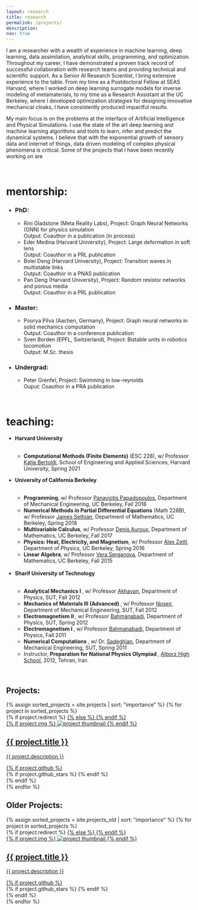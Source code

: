 ```yaml
---
layout: research
title: research
permalink: /projects/
description: 
nav: true
---
```



I am a researcher with a wealth of experience in machine learning, deep learning, data assimilation, analytical skills, programming, and optimization. Throughout my career, I have demonstrated a proven track record of successful collaboration with research teams and providing technical and scientific support. As a Senior AI Research Scientist, I bring extensive experience to the table. From my time as a Postdoctoral Fellow at SEAS Harvard, where I worked on deep learning surrogate models for inverse modeling of metamaterials, to my time as a Research Assistant at the UC Berkeley, where I developed optimization strategies for designing innovative mechanical cloaks, I have consistently produced impactful results. 


My main focus is on the problems at the interface of Artificial Intelligence and Physical Simulations. I use the state of the art deep learning and machine learning algorithms and tools to learn, infer and predict the dynamical systems. I believe that with the exponential growth of sensory data and internet of things, data driven
modeling of complex physical phenomena is critical. Some of the projects that I have been recently working on are

<br>

<h1> mentorship: </h1>
<ul>
<li><h3>PhD:</h3>
  <ul>
      <li> Rini Gladstone (Meta Reality Labs), Project: Graph Neural Networks (GNN) for physics simulation <br>
          Output: Coauthor in a publication (in process) </li>  
      <li> Eder Medina (Harvard University), Project: Large deformation in soft lens <br>
          Output: Coauthor in a PRL publication </li>
      <li> Bolei Deng (Harvard University), Project:  Transition waves in multistable links <br>
          Output: Coauthor in a PNAS publication </li>
      <li> Pan Deng (Harvard University), Project: Random resistor networks and porous media <br>
          Output: Coauthor in a PRL publication  </li>                  
  </ul>
</li>

<li> <h3>Master:</h3>
<ul>
    <li> Pourya Pilva (Aachen, Germany), Project: Graph neural networks in solid mechanics computation <br>
         Output: Coauthor in a conference publication </li>
    <li> Sven Borden (EPFL, Switzerland), Project:  Bistable units in robotics locomotion <br>
         Output: M.Sc. thesis</li>
</ul>
</li>

<li> 
<h3>Undergrad:</h3>
<ul>
    <li> Peter Grenfel, Project: Swimming in low-reynolds <br>
         Ouput: Coauthor in a PRA publication </li>
</ul>
</li>
</ul>

<br>

<h1> teaching: </h1>
<ul>
  <li> <b> Harvard University</b> </li><br>
  <ul>
    <li><b>Computational Methods (Finite Elements)</b> (ESC 228), w/ Professor <a href="https://www.seas.harvard.edu/about-us/directory?search=%22Katia%20Bertoldi%22">Katia Bertoldi</a>, School of Engineering and Applied Sciences, Harvard University, Spring 2021 </li>
  </ul>
</ul>
<ul>
  <li> <b> University of California Berkeley</b> </li><br>
  <ul>
    <li><b>Programming</b>, w/ Professor <a href="https://www.me.berkeley.edu/people/faculty/panayiotis-papadopoulos"> Panayiotis Papadopoulos</a>, Department of Mechanical Engineering, UC Berkeley, Fall 2018 </li>
    <li><b>Numerical Methods in Partial Differential Equations</b> (Math 228B), w/ Professor <a href="https://math.berkeley.edu/~sethian/">James Sethian</a>, Department of Mathematics, UC Berkeley, Spring 2018 </li>
    <li><b>Multivariable Calculus</b>, w/ Professor <a href="https://math.berkeley.edu/~auroux/">Denis Auroux</a>, Department of Mathematics, UC Berkeley, Fall 2017 </li>
    <li><b>Physics: Heat, Electricity, and Magnetism</b>, w/ Professor <a href="http://physics.berkeley.edu/people/faculty/alex-zettl">Alex Zettl</a>, Department of Physics, UC Berkeley, Spring 2016 </li>
    <li><b>Linear Algebra</b>, w/ Professor <a href="https://math.berkeley.edu/~serganov/">Vera Serganova</a>, Department of Mathematics, UC Berkeley, Fall 2015 </li>
  </ul>
  <br>
  <li> <b> Sharif University of Technology</b> </li><br>
  <ul>
    <li><b> Analytical Mechanics I </b>, w/ Professor <a href="https://scholar.google.com/citations?user=Jkmd00gAAAAJ&hl=en">Akhavan</a>, Department of Physics, SUT, Fall 2012 </li>
    <li><b> Mechanics of Materials III (Advanced) </b>, w/ Professor <a href="https://scholar.google.com/citations?user=hJ81dGgAAAAJ&hl=en">Noseir</a>, Department of Mechanical Engineering, SUT, Fall 2012 </li>
    <li><b> Electromagnetism II </b>, w/ Professor <a href="http://sharif.edu/~bahmanabadi/">Bahmanabadi</a>, Department of Physics, SUT, Spring 2012 </li>
    <li><b> Electromagnetism I </b>, w/ Professor <a href="http://sharif.edu/~bahmanabadi/">Bahmanabadi</a>, Department of Physics, Fall 2011 </li>
    <li><b> Numerical Computations </b>, w/ Dr. <a href="https://scholar.google.com/citations?user=05OU5R4AAAAJ">Sadeghian</a>, Department of Mechanical Engineering, SUT, Spring 2011 </li>
    <li> Instructor, <b> Preparation for National Physics Olympiad </b>, <a href="https://en.wikipedia.org/wiki/Alborz_High_School"> Alborz High School</a>, 2012, Tehran, Iran </li>
    <!-- <li> Teaching <b> Intro. to Physics and Laboratory </b>, Shahid Soltani High School (NODET), summer 2011, Karaj, Iran </li> -->
</ul>
</ul>
<br>


## Projects:
<div class="projects grid">
  {% assign sorted_projects = site.projects | sort: "importance" %}
  {% for project in sorted_projects %}
  <div class="grid-item">
    {% if project.redirect %}
    <a href="{{ project.redirect }}" target="_blank">
    {% else %}
    <a href="{{ project.url | relative_url }}">
    {% endif %}
      <div class="card hoverable">
        {% if project.img %}
        <img src="{{ project.img | relative_url }}" alt="project thumbnail">
        {% endif %}
        <div class="card-body">
          <h2 class="card-title text-lowercase">{{ project.title }}</h2>
          <p class="card-text">{{ project.description }}</p>
          <div class="row ml-1 mr-1 p-0">
            {% if project.github %}
            <div class="github-icon">
              <div class="icon" data-toggle="tooltip" title="Code Repository">
                <a href="{{ project.github }}" target="_blank"><i class="fab fa-github gh-icon"></i></a>
              </div>
              {% if project.github_stars %}
              <span class="stars" data-toggle="tooltip" title="GitHub Stars">
                <i class="fas fa-star"></i>
                <span id="{{ project.github_stars }}-stars"></span>
              </span>
              {% endif %}
            </div>
            {% endif %}
          </div>
        </div>
      </div>
    </a>
  </div>
{% endfor %}

</div>




## Older Projects:

<div class="projects grid">
  {% assign sorted_projects = site.projects_old | sort: "importance" %}
  {% for project in sorted_projects %}
  <div class="grid-item">
    {% if project.redirect %}
    <a href="{{ project.redirect }}" target="_blank">
    {% else %}
    <a href="{{ project.url | relative_url }}">
    {% endif %}
      <div class="card hoverable">
        {% if project.img %}
        <img src="{{ project.img | relative_url }}" alt="project thumbnail">
        {% endif %}
        <div class="card-body">
          <h2 class="card-title text-lowercase">{{ project.title }}</h2>
          <p class="card-text">{{ project.description }}</p>
          <div class="row ml-1 mr-1 p-0">
            {% if project.github %}
            <div class="github-icon">
              <div class="icon" data-toggle="tooltip" title="Code Repository">
                <a href="{{ project.github }}" target="_blank"><i class="fab fa-github gh-icon"></i></a>
              </div>
              {% if project.github_stars %}
              <span class="stars" data-toggle="tooltip" title="GitHub Stars">
                <i class="fas fa-star"></i>
                <span id="{{ project.github_stars }}-stars"></span>
              </span>
              {% endif %}
            </div>
            {% endif %}
          </div>
        </div>
      </div>
    </a>
  </div>
{% endfor %}

</div>
